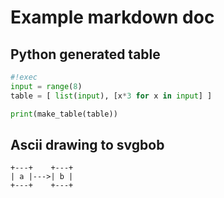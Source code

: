 # Example markdown doc 

## Python generated table

```python
#!exec
input = range(8)
table = [ list(input), [x*3 for x in input] ]

print(make_table(table))
```

## Ascii drawing to svgbob

```svgbob
+---+    +---+
| a |--->| b |
+---+    +---+
```
